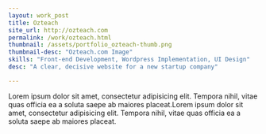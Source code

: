 ```yaml
---
layout: work_post
title: Ozteach 
site_url: http://ozteach.com
permalink: /work/ozteach.html
thumbnail: /assets/portfolio_ozteach-thumb.png
thumbnail-desc: "Ozteach.com Image"
skills: "Front-end Development, Wordpress Implementation, UI Design"
desc: "A clear, decisive website for a new startup company"

---
```



Lorem ipsum dolor sit amet, consectetur adipisicing elit. Tempora nihil, vitae quas officia ea a soluta saepe ab maiores placeat.Lorem ipsum dolor sit amet, consectetur adipisicing elit. Tempora nihil, vitae quas officia ea a soluta saepe ab maiores placeat.